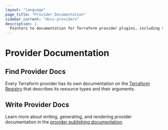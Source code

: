 ```yaml
---
layout: "language"
page_title: "Provider Documentation"
sidebar_current: "docs-providers"
description: |-
  Pointers to documentation for Terraform provider plugins, including the Terraform Registry.
---
```


# Provider Documentation

## Find Provider Docs
Every Terraform provider has its own documentation on the [Terraform Registry](https://registry.terraform.io/browse/providers) that describes its resource types and their arguments.

## Write Provider Docs
Learn more about writing, generating, and rendering provider documentation
in the [provider publishing documentation](/docs/registry/providers/docs.html).

